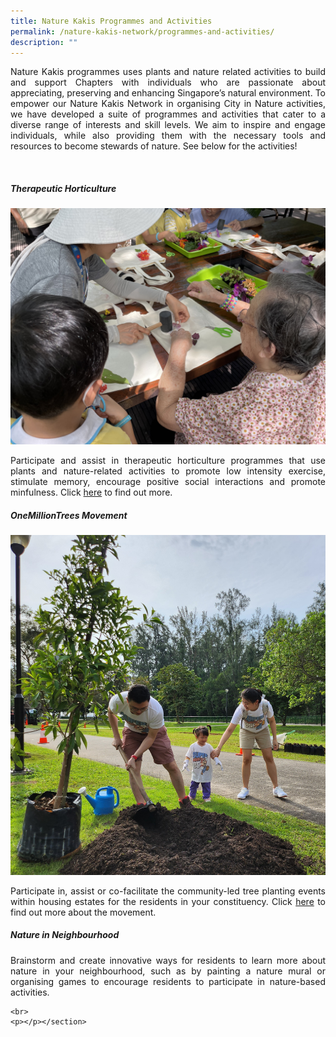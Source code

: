 ```yaml
---
title: Nature Kakis Programmes and Activities
permalink: /nature-kakis-network/programmes-and-activities/
description: ""
---
```

<section>
	<p align="justify">Nature Kakis programmes uses plants and nature related activities to build and support Chapters with individuals who are passionate about appreciating, preserving and enhancing Singapore’s natural environment. To empower our Nature Kakis Network in organising City in Nature activities, we have developed a suite of programmes and activities that cater to a diverse range of interests and skill levels. We aim to inspire and engage individuals, while also providing them with the necessary tools and resources to become 
stewards of nature. See below for the activities!</p>
	<br>
</section>

<section>
	<h5>Therapeutic Horticulture</h5>
	<img src="/images/TH%20Activities/theraputic_horticulture_activity1theraputic_horticulture_activity1.png">
		<p align="justify">Participate and assist in therapeutic horticulture programmes that use plants and nature-related activities to promote low intensity exercise, stimulate memory, encourage positive social interactions and promote minfulness. Click <a href="https://www.nparks.gov.sg/treessg/one-million-trees-movement/about-the-movement">here</a> to find out more.
	</p>
	<h5>OneMillionTrees Movement</h5>
	<img src="/images/TH%20Activities/treeplantingfamilytree%20(2).jpg">
	<p align="justify">Participate in, assist or co-facilitate the community-led tree planting events within housing estates for the residents in your constituency. Click <a href="https://www.nparks.gov.sg/treessg/one-million-trees-movement/about-the-movement">here</a> to find out more about the movement.</p>
	<h5>Nature in Neighbourhood</h5>
<p align="justify">Brainstorm and create innovative ways for residents to learn more about nature in your neighbourhood, such as by painting a nature mural or organising games to encourage residents to participate in nature-based activities.</p>
	
	<br>
	<p></p></section>